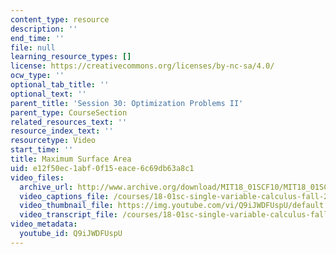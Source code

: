 ```yaml
---
content_type: resource
description: ''
end_time: ''
file: null
learning_resource_types: []
license: https://creativecommons.org/licenses/by-nc-sa/4.0/
ocw_type: ''
optional_tab_title: ''
optional_text: ''
parent_title: 'Session 30: Optimization Problems II'
parent_type: CourseSection
related_resources_text: ''
resource_index_text: ''
resourcetype: Video
start_time: ''
title: Maximum Surface Area
uid: e12f50ec-1abf-0f15-eace-6c69db63a8c1
video_files:
  archive_url: http://www.archive.org/download/MIT18_01SCF10/MIT18_01SCF10Rec_22_300k.mp4
  video_captions_file: /courses/18-01sc-single-variable-calculus-fall-2010/f40a84f2621a5fbab3f400795c675d2a_Q9iJWDFUspU.vtt
  video_thumbnail_file: https://img.youtube.com/vi/Q9iJWDFUspU/default.jpg
  video_transcript_file: /courses/18-01sc-single-variable-calculus-fall-2010/08247ba0d14a9a8c54e28927b23ea4d0_Q9iJWDFUspU.pdf
video_metadata:
  youtube_id: Q9iJWDFUspU
---
```

